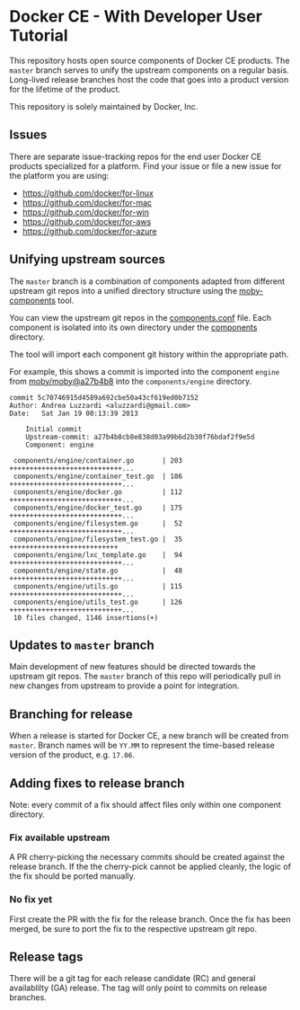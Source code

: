 # Docker CE - With Developer User Tutorial

This repository hosts open source components of Docker CE products. The
`master` branch serves to unify the upstream components on a regular
basis. Long-lived release branches host the code that goes into a product
version for the lifetime of the product.

This repository is solely maintained by Docker, Inc.

## Issues

There are separate issue-tracking repos for the end user Docker CE
products specialized for a platform. Find your issue or file a new issue
for the platform you are using:

* https://github.com/docker/for-linux
* https://github.com/docker/for-mac
* https://github.com/docker/for-win
* https://github.com/docker/for-aws
* https://github.com/docker/for-azure

## Unifying upstream sources

The `master` branch is a combination of components adapted from
different upstream git repos into a unified directory structure using the
[moby-components](https://github.com/shykes/moby-extras/blob/master/cmd/moby-components)
tool.

You can view the upstream git repos in the
[components.conf](components.conf) file. Each component is isolated into
its own directory under the [components](components) directory.

The tool will import each component git history within the appropriate path.

For example, this shows a commit
is imported into the component `engine` from
[moby/moby@a27b4b8](https://github.com/moby/moby/commit/a27b4b8cb8e838d03a99b6d2b30f76bdaf2f9e5d)
into the `components/engine` directory.

```
commit 5c70746915d4589a692cbe50a43cf619ed0b7152
Author: Andrea Luzzardi <aluzzardi@gmail.com>
Date:   Sat Jan 19 00:13:39 2013

    Initial commit
    Upstream-commit: a27b4b8cb8e838d03a99b6d2b30f76bdaf2f9e5d
    Component: engine

 components/engine/container.go       | 203 ++++++++++++++++++++++++++++...
 components/engine/container_test.go  | 186 ++++++++++++++++++++++++++++...
 components/engine/docker.go          | 112 ++++++++++++++++++++++++++++...
 components/engine/docker_test.go     | 175 ++++++++++++++++++++++++++++...
 components/engine/filesystem.go      |  52 ++++++++++++++++++++++++++++...
 components/engine/filesystem_test.go |  35 +++++++++++++++++++++++++++
 components/engine/lxc_template.go    |  94 ++++++++++++++++++++++++++++...
 components/engine/state.go           |  48 ++++++++++++++++++++++++++++...
 components/engine/utils.go           | 115 ++++++++++++++++++++++++++++...
 components/engine/utils_test.go      | 126 ++++++++++++++++++++++++++++...
 10 files changed, 1146 insertions(+)
```

## Updates to `master` branch

Main development of new features should be directed towards the upstream
git repos. The `master` branch of this repo will periodically pull in new
changes from upstream to provide a point for integration.

## Branching for release

When a release is started for Docker CE, a new branch will be created
from `master`. Branch names will be `YY.MM` to represent the time-based
release version of the product, e.g. `17.06`.

## Adding fixes to release branch

Note: every commit of a fix should affect files only within one component
directory.

### Fix available upstream

A PR cherry-picking the necessary commits should be created against
the release branch. If the the cherry-pick cannot be applied cleanly,
the logic of the fix should be ported manually.

### No fix yet

First create the PR with the fix for the release branch. Once the fix has
been merged, be sure to port the fix to the respective upstream git repo.

## Release tags

There will be a git tag for each release candidate (RC) and general
availablilty (GA) release. The tag will only point to commits on release
branches.

